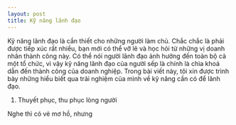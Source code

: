 ```yaml
---
layout: post
title: Kỹ năng lãnh đạo
---
```


Kỹ năng lãnh đạo là cần thiết cho những người làm chủ. Chắc chắc là phải được tiếp xúc rất nhiều, bạn mới có thể vỡ lẽ và học hỏi từ những vị doanh nhân thành công này. Có thể nói người lãnh đạo ảnh hưởng đến toàn bộ cả một tổ chức, vì vậy kỹ năng lãnh đạo của người sếp là chính là chìa khoá dẫn đến thành công của doanh nghiệp. Trong bài viết này, tôi xin được trình bày những hiểu biết qua trải nghiệm của mình về kỹ năng cần có để lãnh đạo.

1. Thuyết phục, thu phục lòng người

Nghe thì có vẻ mơ hồ, nhưng 
